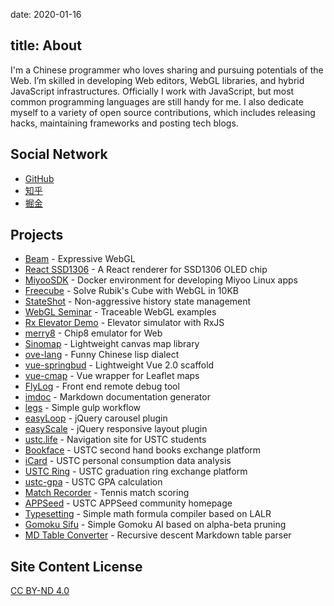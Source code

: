 date: 2020-01-16

title: About
---

I'm a Chinese programmer who loves sharing and pursuing potentials of the Web. I’m skilled in developing Web editors, WebGL libraries, and hybrid JavaScript infrastructures. Officially I work with JavaScript, but most common programming languages are still handy for me. I also dedicate myself to a variety of open source contributions, which includes releasing hacks, maintaining frameworks and posting tech blogs.

## Social Network
* [GitHub](http://github.com/doodlewind)
* [知乎](https://www.zhihu.com/people/doodlewind)
* [掘金](https://juejin.im/user/57d732a7816dfa00545434b2)

## Projects
* [Beam](https://github.com/doodlewind/beam) - Expressive WebGL
* [React SSD1306](https://github.com/doodlewind/react-ssd1306) - A React renderer for SSD1306 OLED chip
* [MiyooSDK](https://github.com/doodlewind/MiyooSDK) - Docker environment for developing Miyoo Linux apps
* [Freecube](https://github.com/doodlewind/freecube) - Solve Rubik's Cube with WebGL in 10KB
* [StateShot](https://github.com/gaoding-inc/stateshot) - Non-aggressive history state management
* [WebGL Seminar](https://github.com/doodlewind/webgl-seminar) - Traceable WebGL examples
* [Rx Elevator Demo](https://github.com/doodlewind/rx-elevator-demo) - Elevator simulator with RxJS
* [merry8](https://github.com/doodlewind/merry8) - Chip8 emulator for Web
* [Sinomap](https://github.com/doodlewind/sinomap) - Lightweight canvas map library
* [ove-lang](http://ewind.us/h5/ove-lang/demo/) - Funny Chinese lisp dialect
* [vue-springbud](https://github.com/doodlewind/vue-springbud) - Lightweight Vue 2.0 scaffold
* [vue-cmap](https://github.com/doodlewind/vue-cmap) - Vue wrapper for Leaflet maps
* [FlyLog](https://github.com/doodlewind/flylog) - Front end remote debug tool
* [imdoc](https://github.com/doodlewind/imdoc) - Markdown documentation generator
* [legs](https://github.com/doodlewind/legs) - Simple gulp workflow
* [easyLoop](https://github.com/doodlewind/easyLoop) - jQuery carousel plugin
* [easyScale](https://github.com/doodlewind/easyScale) - jQuery responsive layout plugin
* [ustc.life](http://ustc.life) - Navigation site for USTC students
* [Bookface](http://bookface.ustc.edu.cn) - USTC second hand books exchange platform
* [iCard](https://github.com/doodlewind/icard-ustc) - USTC personal consumption data analysis
* [USTC Ring](https://github.com/doodlewind/ustc-ring) - USTC graduation ring exchange platform
* [ustc-gpa](/h5/gpa) - USTC GPA calculation
* [Match Recorder](/h5/match-recorder) - Tennis match scoring
* [APPSeed](/h5/appseed/) - USTC APPSeed community homepage
* [Typesetting](http://t.cn/RcQaMh4) - Simple math formula compiler based on LALR
* [Gomoku Sifu](/h5/gomoku) - Simple Gomoku AI based on alpha-beta pruning
* [MD Table Converter](/h5/md-table) - Recursive descent Markdown table parser


## Site Content License
[CC BY-ND 4.0](http://creativecommons.org/licenses/by-nd/4.0)
